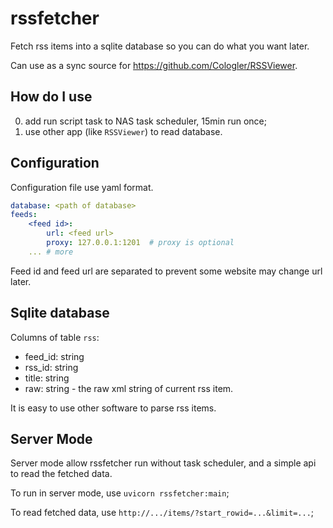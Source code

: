 # rssfetcher

Fetch rss items into a sqlite database so you can do what you want later.

Can use as a sync source for https://github.com/Cologler/RSSViewer.

## How do I use

0. add run script task to NAS task scheduler, 15min run once;
0. use other app (like `RSSViewer`) to read database.

## Configuration

Configuration file use yaml format.

``` yaml
database: <path of database>
feeds:
    <feed id>:
        url: <feed url>
        proxy: 127.0.0.1:1201  # proxy is optional
    ... # more
```

Feed id and feed url are separated to prevent some website may change url later.

## Sqlite database

Columns of table `rss`:

- feed_id: string
- rss_id: string
- title: string
- raw: string - the raw xml string of current rss item.

It is easy to use other software to parse rss items.

## Server Mode

Server mode allow rssfetcher run without task scheduler, and a simple api to read the fetched data.

To run in server mode, use `uvicorn rssfetcher:main`;

To read fetched data, use `http://.../items/?start_rowid=...&limit=...`;
